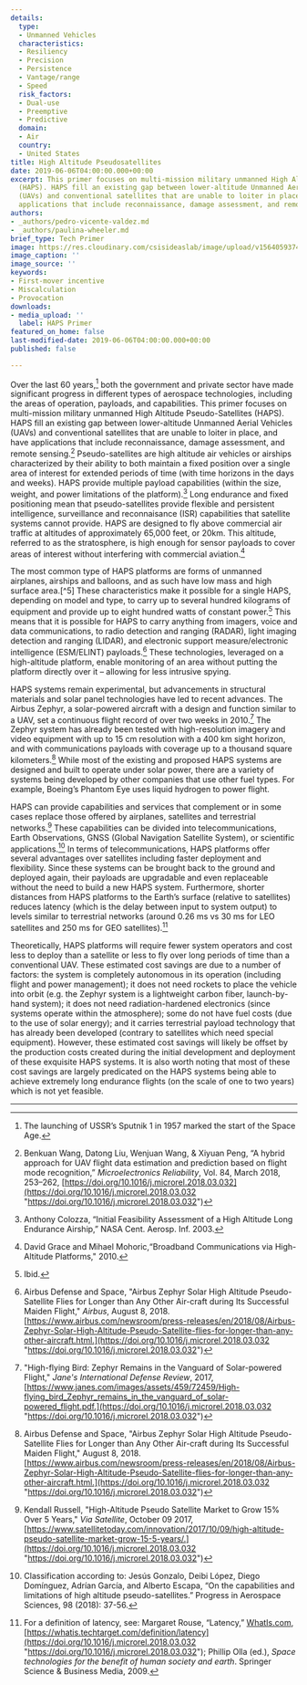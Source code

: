 ```yaml
---
details:
  type:
  - Unmanned Vehicles
  characteristics:
  - Resiliency
  - Precision
  - Persistence
  - Vantage/range
  - Speed
  risk_factors:
  - Dual-use
  - Preemptive
  - Predictive
  domain:
  - Air
  country:
  - United States
title: High Altitude Pseudosatellites
date: 2019-06-06T04:00:00.000+00:00
excerpt: This primer focuses on multi-mission military unmanned High Altitude Pseudo-Satellites
  (HAPS). HAPS fill an existing gap between lower-altitude Unmanned Aerial Vehicles
  (UAVs) and conventional satellites that are unable to loiter in place, and have
  applications that include reconnaissance, damage assessment, and remote sensing.
authors:
- _authors/pedro-vicente-valdez.md
- _authors/paulina-wheeler.md
brief_type: Tech Primer
image: https://res.cloudinary.com/csisideaslab/image/upload/v1564059374/on-the-radar/PONI_illustration_COLOR_unmanned_platforms.jpg
image_caption: ''
image_source: ''
keywords:
- First-mover incentive
- Miscalculation
- Provocation
downloads:
- media_upload: ''
  label: HAPS Primer
featured_on_home: false
last-modified-date: 2019-06-06T04:00:00.000+00:00
published: false

---
```

Over the last 60 years,[^1] both the government and private sector have made significant progress in different types of aerospace technologies, including the areas of operation, payloads, and capabilities. This primer focuses on multi-mission military unmanned High Altitude Pseudo-Satellites (HAPS). HAPS fill an existing gap between lower-altitude Unmanned Aerial Vehicles (UAVs) and conventional satellites that are unable to loiter in place, and have applications that include reconnaissance, damage assessment, and remote sensing.[^2] Pseudo-satellites are high altitude air vehicles or airships characterized by their ability to both maintain a fixed position over a single area of interest for extended periods of time (with time horizons in the days and weeks). HAPS provide multiple payload capabilities (within the size, weight, and power limitations of the platform).[^3] Long endurance and fixed positioning mean that pseudo-satellites provide flexible and persistent intelligence, surveillance and reconnaisance (ISR) capabilities that satellite systems cannot provide. HAPS are designed to fly above commercial air traffic at altitudes of approximately 65,000 feet, or 20km. This altitude, referred to as the stratosphere, is high enough for sensor payloads to cover areas of interest without interfering with commercial aviation.[^4]

The most common type of HAPS platforms are forms of unmanned airplanes, airships and balloons, and as such have low mass and high surface area.\[^5] These characteristics make it possible for a single HAPS, depending on model and type, to carry up to several hundred kilograms of equipment and provide up to eight hundred watts of constant power.[^6] This means that it is possible for HAPS to carry anything from imagers, voice and data communications, to radio detection and ranging (RADAR), light imaging detection and ranging (LIDAR), and electronic support measure/electronic intelligence (ESM/ELINT) payloads.[^7] These technologies, leveraged on a high-altitude platform, enable monitoring of an area without putting the platform directly over it – allowing for less intrusive spying.

HAPS systems remain experimental, but advancements in structural materials and solar panel technologies have led to recent advances. The Airbus Zephyr, a solar-powered aircraft with a design and function similar to a UAV, set a continuous flight record of over two weeks in 2010.[^8] The Zephyr system has already been tested with high-resolution imagery and video equipment with up to 15 cm resolution with a 400 km sight horizon, and with communications payloads with coverage up to a thousand square kilometers.[^9] While most of the existing and proposed HAPS systems are designed and built to operate under solar power, there are a variety of systems being developed by other companies that use other fuel types. For example, Boeing’s Phantom Eye uses liquid hydrogen to power flight.

HAPS can provide capabilities and services that complement or in some cases replace those offered by airplanes, satellites and terrestrial networks.[^10] These capabilities can be divided into telecommunications, Earth Observations, GNSS (Global Navigation Satellite System), or scientific applications.[^11] In terms of telecommunications, HAPS platforms offer several advantages over satellites including faster deployment and flexibility. Since these systems can be brought back to the ground and deployed again, their payloads are upgradable and even replaceable without the need to build a new HAPS system. Furthermore, shorter distances from HAPS platforms to the Earth’s surface (relative to satellites) reduces latency (which is the delay between input to system output) to levels similar to terrestrial networks (around 0.26 ms vs 30 ms for LEO satellites and 250 ms for GEO satellites).[^12]

Theoretically, HAPS platforms will require fewer system operators and cost less to deploy than a satellite or less to fly over long periods of time than a conventional UAV. These estimated cost savings are due to a number of factors: the system is completely autonomous in its operation (including flight and power management); it does not need rockets to place the vehicle into orbit (e.g. the Zephyr system is a lightweight carbon fiber, launch-by-hand system); it does not need radiation-hardened electronics (since systems operate within the atmosphere); some do not have fuel costs (due to the use of solar energy); and it carries terrestrial payload technology that has already been developed (contrary to satellites which need special equipment). However, these estimated cost savings will likely be offset by the production costs created during the initial development and deployment of these exquisite HAPS systems. It is also worth noting that most of these cost savings are largely predicated on the HAPS systems being able to achieve extremely long endurance flights (on the scale of one to two years) which is not yet feasible.

***

[^1]: The launching of USSR’s Sputnik 1 in 1957 marked the start of the Space Age.

[^2]: Benkuan Wang, Datong Liu, Wenjuan Wang, & Xiyuan Peng, “A hybrid approach for UAV flight data estimation and prediction based on flight mode recognition,” _Microelectronics Reliability_, Vol. 84, March 2018, 253–262, [https://doi.org/10.1016/j.microrel.2018.03.032](https://doi.org/10.1016/j.microrel.2018.03.032 "https://doi.org/10.1016/j.microrel.2018.03.032")

[^3]: Anthony Colozza, “Initial Feasibility Assessment of a High Altitude Long Endurance Airship,” NASA Cent. Aerosp. Inf. 2003.

[^4]: David Grace and Mihael Mohoric,“Broadband Communications via High-Altitude Platforms," 2010.

[^5]: Mark Altaweel, "High Altitude Pseudo-Satellites," GIS Lounge, February 22, 2018. [https://www.gislounge.com/high-altitude-pseudo-satellites/](https://doi.org/10.1016/j.microrel.2018.03.032 "https://doi.org/10.1016/j.microrel.2018.03.032"); J. Gonzalo, D. López, D. Domínguez, A. García & A. Escapa, “On the capabilities and limitations of high-altitude pseudo-satellites,” Prog. Aerosp. Sci. 1–20 (2018). doi:10.1016/j.paerosci.2018.03.006

[^6]: Ibid. 

[^7]: Airbus Defense and Space, "Airbus Zephyr Solar High Altitude Pseudo-Satellite Flies for Longer than Any Other Air-craft during Its Successful Maiden Flight," _Airbus_, August 8, 2018. [https://www.airbus.com/newsroom/press-releases/en/2018/08/Airbus-Zephyr-Solar-High-Altitude-Pseudo-Satellite-flies-for-longer-than-any-other-aircraft.html.](https://doi.org/10.1016/j.microrel.2018.03.032 "https://doi.org/10.1016/j.microrel.2018.03.032")

[^8]: "High-flying Bird: Zephyr Remains in the Vanguard of Solar-powered Flight," _Jane's International Defense Review_, 2017, [https://www.janes.com/images/assets/459/72459/High-flying_bird_Zephyr_remains_in_the_vanguard_of_solar-powered_flight.pdf.](https://doi.org/10.1016/j.microrel.2018.03.032 "https://doi.org/10.1016/j.microrel.2018.03.032")

[^9]: Airbus Defense and Space, "Airbus Zephyr Solar High Altitude Pseudo-Satellite Flies for Longer than Any Other Air-craft during Its Successful Maiden Flight," August 8, 2018. [https://www.airbus.com/newsroom/press-releases/en/2018/08/Airbus-Zephyr-Solar-High-Altitude-Pseudo-Satellite-flies-for-longer-than-any-other-aircraft.html.](https://doi.org/10.1016/j.microrel.2018.03.032 "https://doi.org/10.1016/j.microrel.2018.03.032")

[^10]: Kendall Russell, "High-Altitude Pseudo Satellite Market to Grow 15% Over 5 Years," _Via Satellite_, October 09 2017, [https://www.satellitetoday.com/innovation/2017/10/09/high-altitude-pseudo-satellite-market-grow-15-5-years/.](https://doi.org/10.1016/j.microrel.2018.03.032 "https://doi.org/10.1016/j.microrel.2018.03.032")

[^11]: Classification according to: Jesús Gonzalo, Deibi López, Diego Domínguez, Adrían García, and Alberto Escapa, “On the capabilities and limitations of high altitude pseudo-satellites.” Progress in Aerospace Sciences, 98 (2018): 37-56.

[^12]: For a definition of latency, see: Margaret Rouse, “Latency,” [WhatIs.com](http://WhatIs.com), [https://whatis.techtarget.com/definition/latency](https://doi.org/10.1016/j.microrel.2018.03.032 "https://doi.org/10.1016/j.microrel.2018.03.032"); Phillip Olla (ed.), _Space technologies for the benefit of human society and earth_. Springer Science & Business Media, 2009.